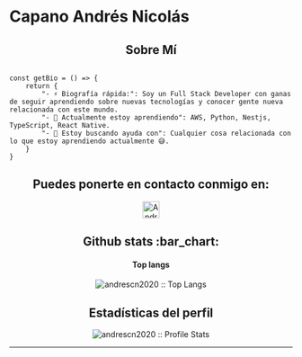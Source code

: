 # Capano Andrés Nicolás

<h2 align="center">Sobre Mí</h2>

```golang

const getBio = () => {
	return {
		"- ⚡ Biografía rápida:": Soy un Full Stack Developer con ganas de seguir aprendiendo sobre nuevas tecnologías y conocer gente nueva relacionada con este mundo.
		"- 🌱 Actualmente estoy aprendiendo": AWS, Python, Nestjs, TypeScript, React Native.
		"- 🤔 Estoy buscando ayuda con": Cualquier cosa relacionada con lo que estoy aprendiendo actualmente 😅.
	}
}
```

<h2 align="center">Puedes ponerte en contacto conmigo en:</h2>

<p align="center">

  <a href="https://www.linkedin.com/in/andrescapano">
    <img src="https://www.vectorlogo.zone/logos/linkedin/linkedin-icon.svg" alt="Andres Capano LinkedIn Profile" height="30" width="30">
  </a>
	
</p>

<p align="center">

	
</p>

<h2 align="center">Github stats :bar_chart:</h2>

<h4 align="center">Top langs</h4>

<p align="center"><img src="https://github-readme-stats.vercel.app/api/top-langs/?username=andrescn2020&langs_count=10&theme=tokyonight&layout=compact" alt="andrescn2020 :: Top Langs" /></p>

<h2 align="center">Estadísticas del perfil</h2>

<p align="center"><img src="https://github-readme-stats.vercel.app/api?username=andrescn2020&show_icons=true&theme=synthwave" alt="andrescn2020 :: Profile Stats" /></p>

---


